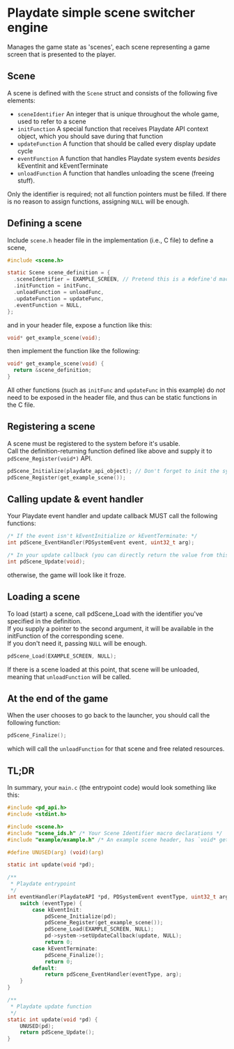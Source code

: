 # Playdate simple scene switcher engine

Manages the game state as 'scenes',
each scene representing a game screen that is presented to the player.

## Scene
A scene is defined with the `Scene` struct and consists of the following five elements:

*  `sceneIdentifier` An integer that is unique throughout the whole game, used to refer to a scene
*  `initFunction` A special function that receives Playdate API context object, which you should save during that function
*  `updateFunction` A function that should be called every display update cycle
*  `eventFunction` A function that handles Playdate system events *besides* kEventInit and kEventTerminate
*  `unloadFunction` A function that handles unloading the scene (freeing stuff).

Only the identifier is required; not all function pointers must be filled.
If there is no reason to assign functions, assigning `NULL` will be enough.

## Defining a scene
Include `scene.h` header file in the implementation (i.e., C file) to define a scene,

```c
#include <scene.h>

static Scene scene_definition = {
  .sceneIdentifier = EXAMPLE_SCREEN, // Pretend this is a #define'd macro
  .initFunction = initFunc,
  .unloadFunction = unloadFunc,
  .updateFunction = updateFunc,
  .eventFunction = NULL,
};
```

and in your header file, expose a function like this:
```c
void* get_example_scene(void);
```
then implement the function like the following:
```c
void* get_example_scene(void) {
  return &scene_definition;
}
```

All other functions (such as `initFunc` and `updateFunc` in this example)
do *not* need to be exposed in the header file,
and thus can be static functions in the C file.

## Registering a scene
A scene must be registered to the system before it's usable.  
Call the definition-returning function defined like above
and supply it to `pdScene_Register(void*)` API.

```c
pdScene_Initialize(playdate_api_object); // Don't forget to init the system!
pdScene_Register(get_example_scene());
```

## Calling update & event handler

Your Playdate event handler and update callback MUST call the following functions:

```c
/* If the event isn't kEventInitialize or kEventTerminate: */
int pdScene_EventHandler(PDSystemEvent event, uint32_t arg);

/* In your update callback (you can directly return the value from this function) */
int pdScene_Update(void);
```

otherwise, the game will look like it froze.

## Loading a scene
To load (start) a scene, call pdScene_Load with the identifier you've specified
in the definition.  
If you supply a pointer to the second argument,
it will be available in the initFunction of the corresponding scene.  
If you don't need it, passing `NULL` will be enough.

```c
pdScene_Load(EXAMPLE_SCREEN, NULL);
```

If there is a scene loaded at this point, that scene will be unloaded,  
meaning that `unloadFunction` will be called.

## At the end of the game

When the user chooses to go back to the launcher, you should call the following function:

```c
pdScene_Finalize();
```

which will call the `unloadFunction` for that scene and free related resources.


## TL;DR

In summary, your `main.c` (the entrypoint code) would look something like this:

```c
#include <pd_api.h>
#include <stdint.h>

#include <scene.h>
#include "scene_ids.h" /* Your Scene Identifier macro declarations */
#include "example/example.h" /* An example scene header, has `void* get_example_scene(void)` */

#define UNUSED(arg) (void)(arg)

static int update(void *pd);

/**
 * Playdate entrypoint
 */
int eventHandler(PlaydateAPI *pd, PDSystemEvent eventType, uint32_t arg) {
    switch (eventType) {
        case kEventInit:
            pdScene_Initialize(pd);
            pdScene_Register(get_example_scene());
            pdScene_Load(EXAMPLE_SCREEN, NULL);
            pd->system->setUpdateCallback(update, NULL);
            return 0;
        case kEventTerminate:
            pdScene_Finalize();
            return 0;
        default:
            return pdScene_EventHandler(eventType, arg);
    }
}

/**
 * Playdate update function
 */
static int update(void *pd) {
    UNUSED(pd);
    return pdScene_Update();
}
```